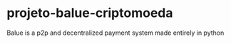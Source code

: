 # projeto-balue-criptomoeda
 Balue is a p2p and decentralized payment system made entirely in python
